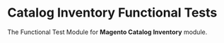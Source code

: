# Catalog Inventory Functional Tests

The Functional Test Module for **Magento Catalog Inventory** module.
